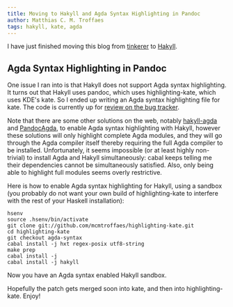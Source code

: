 ```yaml
---
title: Moving to Hakyll and Agda Syntax Highlighting in Pandoc
author: Matthias C. M. Troffaes
tags: hakyll, kate, agda
---
```


I have just finished moving this blog from
[tinkerer](http://tinkerer.me/) to
[Hakyll](http://jaspervdj.be/hakyll/).

Agda Syntax Highlighting in Pandoc
----------------------------------

One issue I ran into is that Hakyll does not support Agda syntax highlighting.
It turns out that Hakyll uses pandoc, which uses highlighting-kate,
which uses KDE's kate.
So I ended up writing an Agda syntax highlighting file for kate.
The code is currently up for
[review on the bug tracker](https://git.reviewboard.kde.org/r/117167/).

Note that there are some other solutions on the web,
notably
[hakyll-agda](http://hackage.haskell.org/package/hakyll-agda) and
[PandocAgda](http://hackage.haskell.org/package/PandocAgda),
to enable Agda
syntax highlighting with Hakyll,
however these solutions will only highlight complete Agda modules,
and they will go through the Agda compiler itself
thereby requiring the full Agda compiler to be installed.
Unfortunately, it seems impossible (or at least highly non-trivial)
to install Agda and Hakyll simultaneously:
cabal keeps telling me their dependencies cannot be simultaneously satisfied.
Also, only being able to highlight full modules seems overly restrictive.

Here is how to enable Agda syntax highlighting for Hakyll,
using a sandbox (you probably do not want your own build of
highlighting-kate to interfere with the rest of your Haskell installation):

``` {.sourceCode .bash}
hsenv
source .hsenv/bin/activate
git clone git://github.com/mcmtroffaes/highlighting-kate.git
cd highlighting-kate
git checkout agda-syntax
cabal install -j hxt regex-posix utf8-string
make prep
cabal install -j
cabal install -j hakyll
```

Now you have an Agda syntax enabled Hakyll sandbox.

Hopefully the patch gets merged soon into kate,
and then into highlighting-kate. Enjoy!
